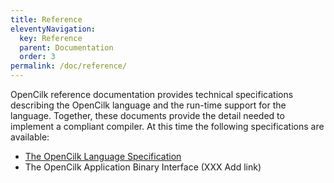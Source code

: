 ```yaml
---
title: Reference
eleventyNavigation:
  key: Reference
  parent: Documentation
  order: 3
permalink: /doc/reference/
---
```


OpenCilk reference documentation provides technical specifications describing the OpenCilk language and the run-time support for the language. Together, these documents provide the detail needed to implement a compliant compiler. At this time the following specifications are available:
- [The OpenCilk Language Specification](/doc/reference/language-specification/)
- The OpenCilk Application Binary Interface (XXX Add link)